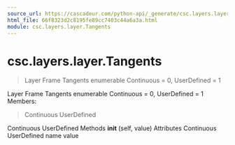 ```yaml
---
source_url: https://cascadeur.com/python-api/_generate/csc.layers.layer.Tangents.html
html_file: 66f8323d2c8195fe89cc7403c44a6a3a.html
module: csc.layers.layer.Tangents
---
```


# csc.layers.layer.Tangents 

> Layer Frame Tangents enumerable
> Continuous = 0, UserDefined = 1

Layer Frame Tangents enumerable Continuous = 0, UserDefined = 1 Members:
> Continuous
> UserDefined

Continuous UserDefined Methods __init__ (self, value) Attributes Continuous UserDefined name value